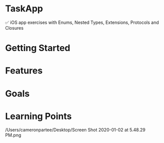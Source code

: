 # TaskApp

✅ iOS app exercises with Enums, Nested Types, Extensions, Protocols and Closures 

# Getting Started

# Features 

# Goals

# Learning Points 
/Users/cameronpartee/Desktop/Screen Shot 2020-01-02 at 5.48.29 PM.png
